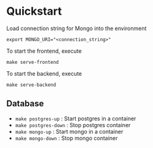 # Quickstart

Load connection string for Mongo into the environment

```
export MONGO_URI="<connection_string>"
```

To start the frontend, execute

```
make serve-frontend
```

To start the backend, execute

```
make serve-backend
```

## Database

- `make postgres-up` : Start postgres in a container
- `make postgres-down` : Stop postgres container
- `make mongo-up` : Start mongo in a container
- `make mongo-down` : Stop mongo container
